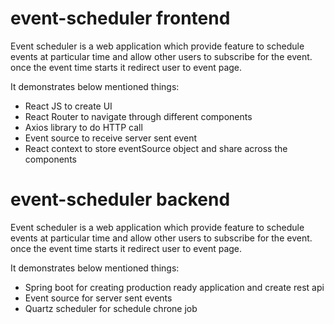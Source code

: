 # event-scheduler frontend

Event scheduler is a web application which provide feature to schedule events at particular time and allow other users to subscribe for the event. once the event time starts it redirect user to event page.

It demonstrates below mentioned things:

- React JS to create UI
- React Router to navigate through different components
- Axios library to do HTTP call
- Event source to receive server sent event
- React context to store eventSource object and share across the components


# event-scheduler backend

Event scheduler is a web application which provide feature to schedule events at particular time and allow other users to subscribe for the event. once the event time starts it redirect user to event page.

It demonstrates below mentioned things:

- Spring boot for creating production ready application and create rest api
- Event source for server sent events
- Quartz scheduler for schedule chrone job
